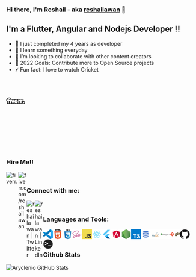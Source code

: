 ### Hi there, I'm Reshail - aka [reshailawan][fiverr] 👋 
## I'm a Flutter, Angular and Nodejs Developer !!

- 🔭 I just completed my 4 years as developer
- 🌱 I learn something everyday 
- 👯 I’m looking to collaborate with other content creators
- 🥅 2022 Goals: Contribute more to Open Source projects
- ⚡ Fun fact: I love to watch Cricket

<br />

<svg><style>
        .letters { fill: #2E2E2E; }
        @media (prefers-color-scheme: dark) {
            html[data-color-mode="auto"] .letters {
                fill: #ffffff;
            }
        }
        html[data-color-mode="dark"] .letters, {
            fill: #ffffff;
        }</style>
    <path class="letters" d="M 7.0429688 14.419922 C 4.5349687 14.419922 2.4284844 16.18025 1.8964844 18.53125 C 0.84248437 18.58925 0.005859375 19.46225 0.005859375 20.53125 L 0.005859375 22.96875 C 0.005859375 23.99375 0.77557813 24.838031 1.7675781 24.957031 L 1.7675781 29.728516 C 1.7675781 30.834516 2.6635313 31.732422 3.7695312 31.732422 L 6.7792969 31.732422 C 7.3422969 31.732422 7.8527969 31.498047 8.2167969 31.123047 C 8.5807969 31.498047 9.0893437 31.732422 9.6523438 31.732422 L 12.664062 31.732422 C 13.410063 31.732422 14.052484 31.319844 14.396484 30.714844 C 14.748484 31.327844 15.388281 31.732422 16.113281 31.732422 L 16.287109 31.732422 L 18.648438 31.732422 L 18.822266 31.732422 C 19.669266 31.732422 20.424984 31.199391 20.708984 30.400391 L 21 29.591797 C 22.187 30.975797 23.94425 31.855469 25.90625 31.855469 L 26.720703 31.855469 C 27.968703 31.855469 29.145047 31.476641 30.123047 30.806641 C 30.490047 31.251641 31.038156 31.541016 31.660156 31.541016 L 34.673828 31.541016 C 35.226828 31.541016 35.726844 31.316125 36.089844 30.953125 C 36.451844 31.316125 36.953812 31.541016 37.507812 31.541016 L 40.519531 31.541016 C 41.625531 31.541016 42.521484 30.643109 42.521484 29.537109 L 42.521484 29.511719 C 43.095484 30.936719 44.485328 31.947266 46.111328 31.947266 C 48.248328 31.947266 49.986328 30.208312 49.986328 28.070312 C 49.986328 25.932313 48.245375 24.191406 46.109375 24.191406 C 45.697375 24.191406 45.307547 24.274531 44.935547 24.394531 C 45.383547 24.027531 45.675781 23.476562 45.675781 22.851562 L 45.675781 20.337891 C 45.675781 19.244891 44.799031 18.354937 43.707031 18.335938 L 42.525391 18.314453 L 42.490234 18.314453 C 42.075234 18.314453 41.673922 18.374234 41.294922 18.490234 C 41.055922 18.389234 40.792578 18.335938 40.517578 18.335938 L 37.828125 18.335938 L 36.681641 18.314453 L 36.679688 18.314453 C 36.253687 18.314453 35.842078 18.377141 35.455078 18.494141 C 35.215078 18.392141 34.951828 18.335938 34.673828 18.335938 L 31.660156 18.335938 C 30.859156 18.335938 30.173516 18.809234 29.853516 19.490234 C 28.827516 18.805234 27.595484 18.402344 26.271484 18.402344 L 25.904297 18.402344 C 24.983297 18.402344 24.108453 18.599266 23.314453 18.947266 C 22.977453 18.687266 22.560563 18.527344 22.101562 18.527344 L 22.095703 18.527344 L 19.085938 18.527344 C 18.433937 18.527344 17.83775 18.841656 17.46875 19.347656 C 17.09875 18.842656 16.505516 18.527344 15.853516 18.527344 L 12.841797 18.527344 C 12.814797 18.527344 12.787766 18.536109 12.759766 18.537109 C 12.726766 18.535109 12.695109 18.527344 12.662109 18.527344 L 11.654297 18.527344 L 11.654297 16.421875 C 11.654297 15.315875 10.758344 14.419922 9.6523438 14.419922 L 7.0429688 14.419922 z M 7.0429688 16.421875 L 9.6523438 16.421875 L 9.6523438 18.945312 L 7.7519531 18.945312 C 7.2149531 18.945312 6.7792969 19.380969 6.7792969 19.917969 L 6.7792969 20.529297 L 9.6523438 20.529297 L 12.664062 20.529297 L 12.664062 22.96875 L 12.664062 29.728516 L 9.6523438 29.728516 L 9.6523438 22.96875 L 6.7792969 22.96875 L 6.7792969 29.728516 L 3.7695312 29.728516 L 3.7695312 22.96875 L 2.0078125 22.96875 L 2.0078125 20.53125 L 3.7695312 20.53125 L 3.7695312 19.697266 C 3.7695312 17.888266 5.2349688 16.421875 7.0429688 16.421875 z M 42.488281 20.314453 L 43.671875 20.335938 L 43.671875 22.851562 L 42.175781 22.851562 C 41.259781 22.851562 40.517578 23.594719 40.517578 24.511719 L 40.517578 27.564453 L 40.517578 29.535156 L 37.505859 29.535156 L 37.505859 22.849609 L 36.330078 22.849609 C 35.414078 22.849609 34.671875 23.592766 34.671875 24.509766 L 34.671875 27.5625 L 34.671875 29.535156 L 31.660156 29.535156 L 31.660156 20.337891 L 34.671875 20.337891 L 34.671875 21.755859 C 34.942875 20.981859 35.633531 20.316406 36.644531 20.316406 L 37.826172 20.337891 L 40.515625 20.337891 L 40.515625 21.755859 C 40.787625 20.981859 41.477281 20.314453 42.488281 20.314453 z M 25.90625 20.40625 L 26.273438 20.40625 C 28.740437 20.40625 30.740187 22.407953 30.742188 24.876953 L 30.742188 25.828125 L 30.740234 25.828125 L 27.753906 25.828125 L 24.355469 25.828125 C 24.355469 25.886125 24.358234 25.942047 24.365234 25.998047 L 24.365234 26.003906 L 24.367188 26.003906 C 24.454187 26.779906 25.116187 27.466797 26.367188 27.466797 C 27.475188 27.466797 27.794922 26.554688 27.794922 26.554688 L 30.451172 27.330078 C 29.857172 28.807078 28.411656 29.851563 26.722656 29.851562 L 25.90625 29.851562 C 23.43925 29.851562 21.439453 27.851812 21.439453 25.382812 L 21.439453 24.876953 C 21.439453 22.407953 23.43925 20.40625 25.90625 20.40625 z M 12.84375 20.53125 L 15.855469 20.53125 L 17.470703 25.847656 L 19.087891 20.53125 L 22.097656 20.53125 L 18.826172 29.728516 L 18.650391 29.728516 L 16.289062 29.728516 L 16.115234 29.728516 L 12.84375 20.53125 z M 25.910156 22.568359 C 25.074156 22.568359 24.396375 23.227688 24.359375 24.054688 L 27.75 24.054688 C 27.714 23.227688 27.033266 22.568359 26.197266 22.568359 L 25.910156 22.568359 z M 46.109375 26.193359 C 47.143375 26.193359 47.982422 27.033359 47.982422 28.068359 C 47.981422 29.104359 47.143375 29.941406 46.109375 29.941406 C 45.075375 29.941406 44.238281 29.103359 44.238281 28.068359 C 44.238281 27.033359 45.075375 26.193359 46.109375 26.193359 z"></path></svg>


### Hire Me!!
[<img align="left" alt="fiverr.com/reshailawan" height="32" width="32" src="https://unpkg.com/simple-icons@v6/icons/fiverr.svg" />][fiverr]
[<img align="left" alt="fiverr.com/reshailawan" width="22px" src="https://cdn.jsdelivr.net/npm/simple-icons@v3/icons/upwork.svg?sanitize=true" />][upwork]

<br />

### Connect with me:

[<img align="left" alt="reshailawan | Twitter" width="22px" src="https://cdn.jsdelivr.net/npm/simple-icons@v3/icons/twitter.svg" />][twitter]
[<img align="left" alt="reshailawan | LinkedIn" width="22px" src="https://cdn.jsdelivr.net/npm/simple-icons@v3/icons/linkedin.svg" />][linkedin]


<br />

### Languages and Tools:

[<img align="left" alt="Visual Studio Code" width="26px" src="https://raw.githubusercontent.com/github/explore/80688e429a7d4ef2fca1e82350fe8e3517d3494d/topics/visual-studio-code/visual-studio-code.png" />][fiverr]
[<img align="left" alt="HTML5" width="26px" src="https://raw.githubusercontent.com/github/explore/80688e429a7d4ef2fca1e82350fe8e3517d3494d/topics/html/html.png" />][fiverr]
[<img align="left" alt="CSS3" width="26px" src="https://raw.githubusercontent.com/github/explore/80688e429a7d4ef2fca1e82350fe8e3517d3494d/topics/css/css.png" />][fiverr]
[<img align="left" alt="Sass" width="26px" src="https://raw.githubusercontent.com/github/explore/80688e429a7d4ef2fca1e82350fe8e3517d3494d/topics/sass/sass.png" />][fiverr]
[<img align="left" alt="JavaScript" width="26px" src="https://raw.githubusercontent.com/github/explore/80688e429a7d4ef2fca1e82350fe8e3517d3494d/topics/javascript/javascript.png" />][fiverr]
[<img align="left" alt="React" width="26px" src="https://raw.githubusercontent.com/github/explore/80688e429a7d4ef2fca1e82350fe8e3517d3494d/topics/react/react.png" />][fiverr]
[<img align="left" alt="Flutter" width="26px" src="https://raw.githubusercontent.com/github/explore/80688e429a7d4ef2fca1e82350fe8e3517d3494d/topics/flutter/flutter.png" />][fiverr]
[<img align="left" alt="Angular" width="26px" src="https://raw.githubusercontent.com/github/explore/80688e429a7d4ef2fca1e82350fe8e3517d3494d/topics/angular/angular.png" />][fiverr]
[<img align="left" alt="Node.js" width="26px" src="https://raw.githubusercontent.com/github/explore/80688e429a7d4ef2fca1e82350fe8e3517d3494d/topics/nodejs/nodejs.png" />][fiverr]
[<img align="left" alt="typescript" width="26px" src="https://raw.githubusercontent.com/github/explore/361e2821e2dea67711cde99c9c40ed357061cf27/topics/typescript/typescript.png" />][fiverr]
[<img align="left" alt="SQL" width="26px" src="https://raw.githubusercontent.com/github/explore/80688e429a7d4ef2fca1e82350fe8e3517d3494d/topics/sql/sql.png" />][fiverr]
[<img align="left" alt="MySQL" width="26px" src="https://raw.githubusercontent.com/github/explore/80688e429a7d4ef2fca1e82350fe8e3517d3494d/topics/mysql/mysql.png" />][fiverr]
[<img align="left" alt="MongoDB" width="26px" src="https://raw.githubusercontent.com/github/explore/80688e429a7d4ef2fca1e82350fe8e3517d3494d/topics/mongodb/mongodb.png" />][fiverr]
[<img align="left" alt="Git" width="26px" src="https://raw.githubusercontent.com/github/explore/80688e429a7d4ef2fca1e82350fe8e3517d3494d/topics/git/git.png" />][fiverr]
[<img align="left" alt="GitHub" width="26px" src="https://raw.githubusercontent.com/github/explore/78df643247d429f6cc873026c0622819ad797942/topics/github/github.png" />][fiverr]
[<img align="left" alt="Terminal" width="26px" src="https://raw.githubusercontent.com/github/explore/80688e429a7d4ef2fca1e82350fe8e3517d3494d/topics/terminal/terminal.png" />][fiverr]

<br />
<br />

### Github Stats
![Aryclenio GitHub Stats](https://github-readme-stats.vercel.app/api?username=reshail1&show_icons=true)


[website]: https://reshailawan.com
[course]: http://vsCodeHero.com
[twitter]: https://twitter.com/reshailawan
[linkedin]: https://linkedin.com/in/reshail-muzammil-5
[fiverr]: https://www.fiverr.com/reshailawan
[upwork]: https://www.upwork.com/freelancers/~019dbdbef0c4d33e12